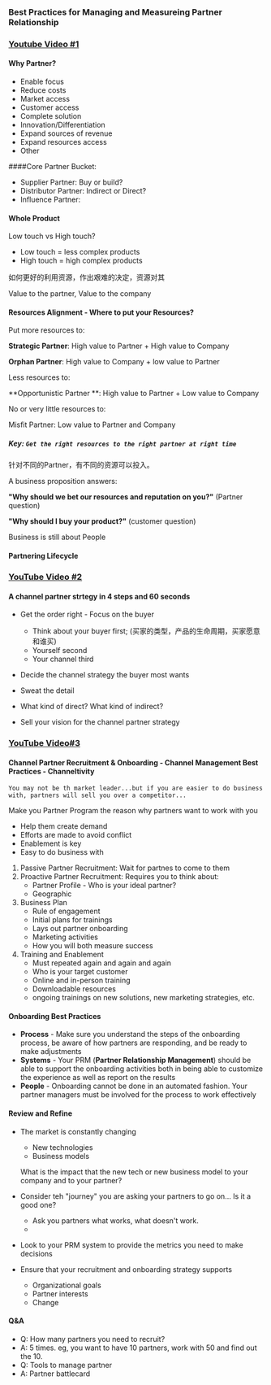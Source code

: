 ### Best Practices for Managing and Measureing Partner Relationship



### [Youtube Video #1](https://www.youtube.com/watch?v=W1qWfgrQJMg)

#### Why Partner?

- Enable focus
- Reduce costs
- Market access
- Customer access
- Complete solution
- Innovation/Differentiation
- Expand sources of revenue
- Expand resources access
- Other

####Core Partner Bucket:

- Supplier Partner: Buy or build?
- Distributor Partner: Indirect or Direct?
- Influence Partner: 

#### Whole Product



Low touch vs High touch?

- Low touch = less complex products
- High touch = high complex products

如何更好的利用资源，作出艰难的决定，资源对其

Value to the partner, Value to the company

#### Resources Alignment - Where to put your Resources? 

Put more resources to:

**Strategic Partner**: High value to Partner + High value to Company 

**Orphan Partner**: High value to Company + low value to Partner

Less resources to:

**Opportunistic Partner **: High value to Partner + Low value to Company

No or very little resources to:

Misfit Partner: Low value to Partner and Company

##### Key: ```Get the right resources to the right partner at right time```

针对不同的Partner，有不同的资源可以投入。

A business proposition answers:

**"Why should we bet our resources and reputation on you?"** (Partner question)

**"Why should I buy your product?"** (customer question)

Business is still about People

#### Partnering Lifecycle

### [YouTube Video #2](https://www.youtube.com/watch?v=7dRykoQIRBQ)

#### A channel partner strtegy in 4 steps and 60 seconds

- Get the order right - Focus on the buyer
  - Think about your buyer first; (买家的类型，产品的生命周期，买家愿意和谁买)
  - Yourself second
  - Your channel third

- Decide the channel strategy the buyer most wants
- Sweat the detail
- What kind of direct? What kind of indirect?
- Sell your vision for the channel partner strategy



### [YouTube Video#3](https://www.youtube.com/watch?v=6kYpy7qFhMo)

#### Channel Partner Recruitment & Onboarding - Channel Management Best Practices - Channeltivity

```You may not be th market leader...but if you are easier to do business with, partners will sell you over a competitor...```

Make you Partner Program the reason why partners want to work with you

- Help them create demand
- Efforts are made to avoid conflict
- Enablement is key
- Easy to do business with

1. Passive Partner Recruitment: Wait for partnes to come to them
2. Proactive Partner Recruitment: Requires you to think about:
   - Partner Profile - Who is your ideal partner?
   - Geographic 
3. Business Plan
   - Rule of engagement
   - Initial plans for trainings
   - Lays out partner onboarding
   - Marketing activities
   - How you will both measure success
4. Training and Enablement
   - Must repeated again and again and again
   - Who is your target customer
   - Online and in-person training
   - Downloadable resources
   - ongoing trainings on new solutions, new marketing strategies, etc.



#### Onboarding Best Practices

- **Process** - Make sure you understand the steps of the onboarding process, be aware of how partners are responding, and be ready to make adjustments
- **Systems** - Your PRM (**Partner Relationship Management**) should be able to support the onboarding activities both in being able to customize the experience as well as report on the results
- **People** - Onboarding cannot be done in an automated fashion. Your partner managers must be involved for the process to work effectively



#### Review and Refine

- The market is constantly changing

  - New technologies
  - Business models

  What is the impact that the new tech or new business model to your company and to your partner? 

- Consider teh "journey" you are asking your partners to go on... Is it a good one?

  - Ask you partners what works, what doesn't work.
  - 

- Look to your PRM system to provide the metrics you need to make decisions

- Ensure that your recruitment and onboarding strategy supports

  - Organizational goals
  - Partner interests
  - Change



#### Q&A

- Q: How many partners you need to recruit? 
- A: 5 times. eg, you want to have 10 partners, work with 50 and find out the 10.
- Q: Tools to manage partner
- A: Partner battlecard 


